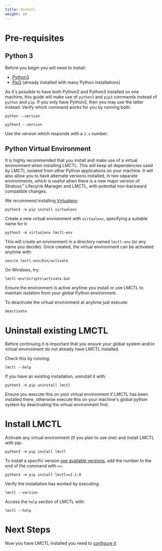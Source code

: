 ```yaml
---
title: Install
weight: 10
---
```


# Pre-requisites

## Python 3

Before you begin you will need to install:

- <a href="https://www.python.org" target="_blank">Python3</a>
- <a href="https://pip.pypa.io/en/stable/installing/" target="_blank">Pip3</a> (already installed with many Python installations)

As it's possible to have both Python2 and Python3 installed on one machine, this guide will make use of `python3` and `pip3` commands instead of `python` and `pip`. If you only have Python3, then you may use the latter instead. Verify which command works for you by running both:

```
python --version

python3 --version
```

Use the version which responds with a `3.x` number.

## Python Virtual Environment

It is highly recommended that you install and make use of a virtual environment when installing LMCTL. This will keep all dependencies used by LMCTL isolated from other Python applications on your machine. It will also allow you to have alternate versions installed, in two separate environments, which is useful when there is a new major version of Stratoss&trade; Lifecycle Manager and LMCTL, with potential non-backward compatible changes.

We recommend installing <a href="https://virtualenv.pypa.io/en/latest/" target="_blank">Virtualenv</a>:

```
python3 -m pip install virtualenv
```

Create a new virtual environment with `virtualenv`, specifying a suitable name for it:

```
python3 -m virtualenv lmctl-env
```

This will create an environment in a directory named `lmctl-env` (or any name you decide). Once created, the virtual environment can be activated anytime with:

```
source lmctl-env/bin/activate
```

On Windows, try:

```
lmctl-env\Scripts\activate.bat
```

Ensure the environment is active anytime you install or use LMCTL to maintain isolation from your global Python environment.

To deactivate the virtual environment at anytime just execute:

```
deactivate
```

# Uninstall existing LMCTL

Before continuing it is important that you ensure your global system and/or virtual environment do not already have LMCTL installed.

Check this by running:

```
lmctl --help
```

If you have an existing installation, uninstall it with:

```
python3 -m pip uninstall lmctl
```

Ensure you execute this on your virtual environment if LMCTL has been installed there, otherwise execute this on your machine's global python system by deactivating the virtual environment first.

# Install LMCTL

Activate any virtual environment (if you plan to use one) and install LMCTL with pip:

```
python3 -m pip install lmctl
```

To install a specific version <a href="https://pypi.org/project/lmctl/" target="_blank">see available versions</a>, add the number to the end of the command with `==`:

```
python3 -m pip install lmctl==2.1.0
```

Verify the installation has worked by executing:

```
lmctl --version
```

Access the `help` section of LMCTL with:

```
lmctl --help
```

# Next Steps

Now you have LMCTL installed you need to [configure it](./configure.md)
